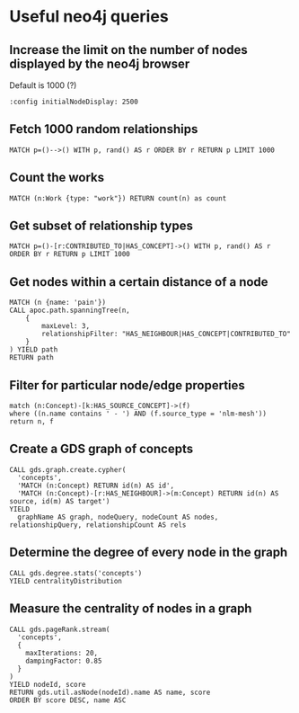 # Useful neo4j queries

## Increase the limit on the number of nodes displayed by the neo4j browser

Default is 1000 (?)

```
:config initialNodeDisplay: 2500
```

## Fetch 1000 random relationships

```
MATCH p=()-->() WITH p, rand() AS r ORDER BY r RETURN p LIMIT 1000
```

## Count the works

```
MATCH (n:Work {type: "work"}) RETURN count(n) as count
```

## Get subset of relationship types

```
MATCH p=()-[r:CONTRIBUTED_TO|HAS_CONCEPT]->() WITH p, rand() AS r ORDER BY r RETURN p LIMIT 1000
```

## Get nodes within a certain distance of a node

```
MATCH (n {name: 'pain'})
CALL apoc.path.spanningTree(n, 
    {
        maxLevel: 3,
        relationshipFilter: "HAS_NEIGHBOUR|HAS_CONCEPT|CONTRIBUTED_TO"
    }
) YIELD path
RETURN path
```

## Filter for particular node/edge properties

```
match (n:Concept)-[k:HAS_SOURCE_CONCEPT]->(f)
where ((n.name contains ' - ') AND (f.source_type = 'nlm-mesh'))
return n, f
```

## Create a GDS graph of concepts

```
CALL gds.graph.create.cypher(
  'concepts',
  'MATCH (n:Concept) RETURN id(n) AS id',
  'MATCH (n:Concept)-[r:HAS_NEIGHBOUR]->(m:Concept) RETURN id(n) AS source, id(m) AS target')
YIELD
  graphName AS graph, nodeQuery, nodeCount AS nodes, relationshipQuery, relationshipCount AS rels
```

## Determine the degree of every node in the graph

```
CALL gds.degree.stats('concepts')
YIELD centralityDistribution
```

## Measure the centrality of nodes in a graph

```
CALL gds.pageRank.stream(
  'concepts', 
  {
    maxIterations: 20,
    dampingFactor: 0.85
  }
)
YIELD nodeId, score
RETURN gds.util.asNode(nodeId).name AS name, score
ORDER BY score DESC, name ASC
```
